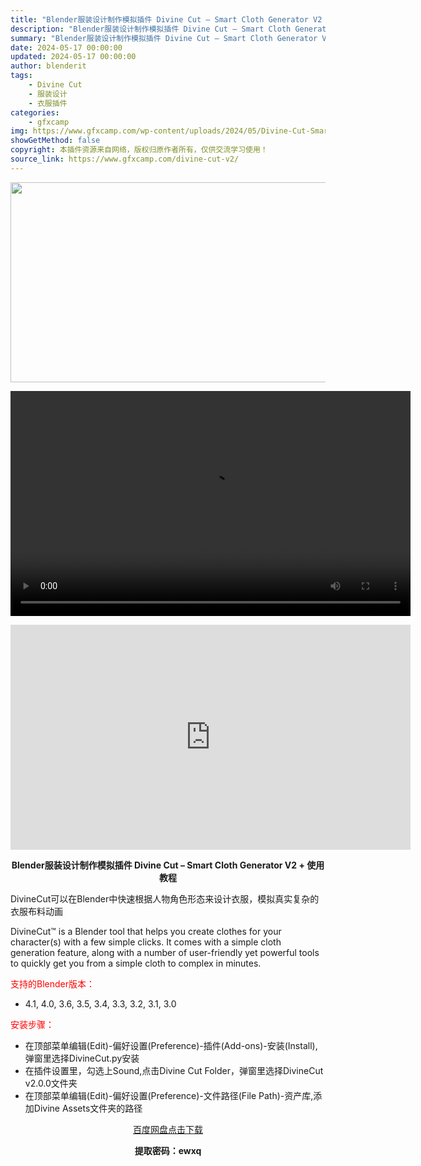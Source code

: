 ```yaml
---
title: "Blender服装设计制作模拟插件 Divine Cut – Smart Cloth Generator V2 + 使用教程"
description: "Blender服装设计制作模拟插件 Divine Cut – Smart Cloth Generator V2 + 使用教程 DivineCut可以在Blender中快速根据人物角色形态来..."
summary: "Blender服装设计制作模拟插件 Divine Cut – Smart Cloth Generator V2 + 使用教程 DivineCut可以在Blender中快速根据人物角色形态来..."
date: 2024-05-17 00:00:00
updated: 2024-05-17 00:00:00
author: blenderit
tags: 
    - Divine Cut
    - 服装设计
    - 衣服插件
categories:
    - gfxcamp
img: https://www.gfxcamp.com/wp-content/uploads/2024/05/Divine-Cut-Smart-Cloth-Generator-V2.jpg
showGetMethod: false
copyright: 本插件资源来自网络，版权归原作者所有，仅供交流学习使用！
source_link: https://www.gfxcamp.com/divine-cut-v2/
---
```

<div><p><img decoding="async" class="aligncenter size-full wp-image-121395" src="https://www.gfxcamp.com/wp-content/uploads/2024/05/Divine-Cut-Smart-Cloth-Generator-V2.jpg" data-src="https://www.gfxcamp.com/wp-content/uploads/2024/05/Divine-Cut-Smart-Cloth-Generator-V2.jpg" alt="" width="640" height="320" data-srcset="https://www.gfxcamp.com/wp-content/uploads/2024/05/Divine-Cut-Smart-Cloth-Generator-V2.jpg 640w, https://www.gfxcamp.com/wp-content/uploads/2024/05/Divine-Cut-Smart-Cloth-Generator-V2-150x75.jpg 150w" data-sizes="(max-width: 640px) 100vw, 640px"><br>
</p><center><div style="width: 640px;" class="wp-video"><!--[if lt IE 9]><script>document.createElement('video');</script><![endif]-->
<video class="wp-video-shortcode" id="video-121394-1" width="640" height="360" preload="true" controls="controls"><source type="video/mp4" src="http://cloud.video.taobao.com/play/u/null/p/1/e/6/t/1/463134743041.mp4?_=1"></source><a href="http://cloud.video.taobao.com/play/u/null/p/1/e/6/t/1/463134743041.mp4">http://cloud.video.taobao.com/play/u/null/p/1/e/6/t/1/463134743041.mp4</a></video></div></center><p style="text-align: center;"><iframe loading="lazy" src="https://player.youku.com/embed/XNjM5NzQ1NDA2OA==" width="640" height="360" frameborder="0" allowfullscreen="allowfullscreen" data-mce-fragment="1"></iframe></p><p style="text-align: center;"><strong>Blender服装设计制作模拟插件 Divine Cut – Smart Cloth Generator V2 + 使用教程</strong></p><p>DivineCut可以在Blender中快速根据人物角色形态来设计衣服，模拟真实复杂的衣服布料动画</p><p>DivineCut™ is a Blender tool that helps you create clothes for your character(s) with a few simple clicks. It comes with a simple cloth generation feature, along with a number of user-friendly yet powerful tools to quickly get you from a simple cloth to complex in minutes.</p><p style="text-align: left;"><span style="color: #ff0000;">支持的Blender版本：</span></p><ul>
<li style="text-align: left;">4.1, 4.0, 3.6, 3.5, 3.4, 3.3, 3.2, 3.1, 3.0</li>
</ul><p><span style="color: #ff0000;">安装步骤：</span></p><ul>
<li>在顶部菜单编辑(Edit)-偏好设置(Preference)-插件(Add-ons)-安装(Install),弹窗里选择DivineCut.py安装</li>
<li>在插件设置里，勾选上Sound,点击Divine Cut Folder，弹窗里选择DivineCut v2.0.0文件夹</li>
<li>在顶部菜单编辑(Edit)-偏好设置(Preference)-文件路径(File Path)-资产库,添加Divine Assets文件夹的路径</li>
</ul><p style="text-align: center;"><a class="maxbutton-3 maxbutton maxbutton-baidu" target="_blank" rel="noopener" href="https://pan.baidu.com/s/1btyk9Dq2ze8nUdXgk_QN4A?pwd=ewxq"><span class="mb-text">百度网盘点击下载</span></a></p><p style="text-align: center;"><strong>提取密码：ewxq</strong></p></div>